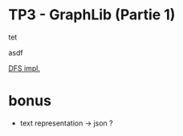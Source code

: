 # TP3 - GraphLib (Partie 1)





tet


asdf

[DFS impl.](https://youtu.be/PMMc4VsIacU?si=Q_GkCmCrh_WWlK3l&t=670)


# bonus
  - text representation -> json ?
